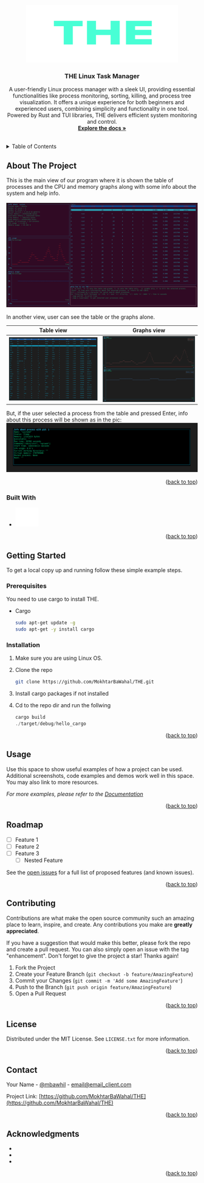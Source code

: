 <!-- Improved compatibility of back to top link: See: https://github.com/othneildrew/Best-README-Template/pull/73 -->
<a name="readme-top"></a>
<!--
*** Thanks for checking out the Best-README-Template. If you have a suggestion
*** that would make this better, please fork the repo and create a pull request
*** or simply open an issue with the tag "enhancement".
*** Don't forget to give the project a star!
*** Thanks again! Now go create something AMAZING! :D
-->



<!-- PROJECT SHIELDS -->
<!--
*** I'm using markdown "reference style" links for readability.
*** Reference links are enclosed in brackets [ ] instead of parentheses ( ).
*** See the bottom of this document for the declaration of the reference variables
*** for contributors-url, forks-url, etc. This is an optional, concise syntax you may use.
*** https://www.markdownguide.org/basic-syntax/#reference-style-links
-->




<!-- PROJECT LOGO -->
<br />
<div align="center">
  <a>
    <img src="images/logo.png" alt="Logo" width="400" height="150">
  </a>

<h3 align="center">THE Linux Task Manager</h3>

  <p align="center">
   A user-friendly Linux process manager with a sleek UI, providing essential functionalities like process monitoring, sorting, killing, and process tree visualization. It offers a unique experience for both beginners and experienced users, combining simplicity and functionality in one tool. Powered by Rust and TUI libraries, THE delivers efficient system monitoring and control.
    <br />
    <a href=""><strong>Explore the docs »</strong></a>
    <br />
    <br />
<!--     <a href="https://docs.google.com/document/d/18K7eTcpfHaQp7JcKcI5FmpmiFu3SScy7qODZuFaczyg/edit?usp=sharing">Technical Report</a> -->
  </p>
</div>



<!-- TABLE OF CONTENTS -->
<details>
  <summary>Table of Contents</summary>
  <ol>
    <li>
      <a href="#about-the-project">About The Project</a>
      <ul>
        <li><a href="#built-with">Built With</a></li>
      </ul>
    </li>
    <li>
      <a href="#getting-started">Getting Started</a>
      <ul>
        <li><a href="#prerequisites">Prerequisites</a></li>
        <li><a href="#installation">Installation</a></li>
      </ul>
    </li>
    <li><a href="#usage">Usage</a></li>
    <li><a href="#roadmap">Roadmap</a></li>
    <li><a href="#contributing">Contributing</a></li>
    <li><a href="#license">License</a></li>
    <li><a href="#contact">Contact</a></li>
    <li><a href="#acknowledgments">Acknowledgments</a></li>
  </ol>
</details>



<!-- ABOUT THE PROJECT -->
## About The Project
This is the main view of our program where it is shown the table of processes and the CPU and memory graphs along with some info about the system and help info. 
<br/>
<br/>
![Alt text](https://github.com/MokhtarBaWahal/THE/blob/57e0bca0112b7f0f490dd90a129c7665939277b4/images/main.png)

In another view, user can see the table or the graphs alone. 

| Table  view                            | Graphs view                            |
| ----------------------------------- | ----------------------------------- |
| ![Table](https://github.com/MokhtarBaWahal/THE/blob/319fcc775b323dcb868868ac5ed31c27ad9b0715/images/THE2.png) | ![graph](https://github.com/MokhtarBaWahal/THE/blob/319fcc775b323dcb868868ac5ed31c27ad9b0715/images/THE3.png) |

But, if the user selected a process from the table and pressed Enter, info about this process will be shown as in the pic:
![one](https://github.com/MokhtarBaWahal/THE/blob/319fcc775b323dcb868868ac5ed31c27ad9b0715/images/THE4.png)

<p align="right">(<a href="#readme-top">back to top</a>)</p>



### Built With

* <img src="images/NicePng_rust-png_348422.png"  width="60" height="50">


<p align="right">(<a href="#readme-top">back to top</a>)</p>



<!-- GETTING STARTED -->
## Getting Started

To get a local copy up and running follow these simple example steps.

### Prerequisites

You need to use cargo to install THE.
* Cargo 
  ```sh
  sudo apt-get update -g
  sudo apt-get -y install cargo
  ```

### Installation

1. Make sure you are using Linux OS. 
2. Clone the repo
   ```sh
   git clone https://github.com/MokhtarBaWahal/THE.git
   ```
3. Install cargo packages if not installed

4. Cd to the repo dir and run the follwing
   ```js
   cargo build
   ./target/debug/hello_cargo
   ```

<p align="right">(<a href="#readme-top">back to top</a>)</p>



<!-- USAGE EXAMPLES -->
## Usage

Use this space to show useful examples of how a project can be used. Additional screenshots, code examples and demos work well in this space. You may also link to more resources.

_For more examples, please refer to the [Documentation](https://example.com)_

<p align="right">(<a href="#readme-top">back to top</a>)</p>



<!-- ROADMAP -->
## Roadmap

- [ ] Feature 1
- [ ] Feature 2
- [ ] Feature 3
    - [ ] Nested Feature

See the [open issues](https://github.com/MokhtarBaWahal/THE/issues) for a full list of proposed features (and known issues).

<p align="right">(<a href="#readme-top">back to top</a>)</p>



<!-- CONTRIBUTING -->
## Contributing

Contributions are what make the open source community such an amazing place to learn, inspire, and create. Any contributions you make are **greatly appreciated**.

If you have a suggestion that would make this better, please fork the repo and create a pull request. You can also simply open an issue with the tag "enhancement".
Don't forget to give the project a star! Thanks again!

1. Fork the Project
2. Create your Feature Branch (`git checkout -b feature/AmazingFeature`)
3. Commit your Changes (`git commit -m 'Add some AmazingFeature'`)
4. Push to the Branch (`git push origin feature/AmazingFeature`)
5. Open a Pull Request

<p align="right">(<a href="#readme-top">back to top</a>)</p>



<!-- LICENSE -->
## License

Distributed under the MIT License. See `LICENSE.txt` for more information.

<p align="right">(<a href="#readme-top">back to top</a>)</p>



<!-- CONTACT -->
## Contact

Your Name - [@mbawhil](https://twitter.com/mbawhil) - email@email_client.com

Project Link: [https://github.com/MokhtarBaWahal/THE](https://github.com/MokhtarBaWahal/THE)

<p align="right">(<a href="#readme-top">back to top</a>)</p>



<!-- ACKNOWLEDGMENTS -->
## Acknowledgments

* []()
* []()
* []()

<p align="right">(<a href="#readme-top">back to top</a>)</p>



<!-- MARKDOWN LINKS & IMAGES -->
<!-- https://www.markdownguide.org/basic-syntax/#reference-style-links -->
[contributors-shield]: https://img.shields.io/github/contributors/MokhtarBaWahal/THE.svg?style=for-the-badge
[contributors-url]: https://github.com/MokhtarBaWahal/THE/graphs/contributors
[forks-shield]: https://img.shields.io/github/forks/MokhtarBaWahal/THE.svg?style=for-the-badge
[forks-url]: https://github.com/MokhtarBaWahal/THE/network/members
[stars-shield]: https://img.shields.io/github/stars/MokhtarBaWahal/THE.svg?style=for-the-badge
[stars-url]: https://github.com/MokhtarBaWahal/THE/stargazers
[issues-shield]: https://img.shields.io/github/issues/MokhtarBaWahal/THE.svg?style=for-the-badge
[issues-url]: https://github.com/MokhtarBaWahal/THE/issues
[license-shield]: https://img.shields.io/github/license/MokhtarBaWahal/THE.svg?style=for-the-badge
[license-url]: https://github.com/MokhtarBaWahal/THE/blob/master/LICENSE.txt
[linkedin-shield]: https://img.shields.io/badge/-LinkedIn-black.svg?style=for-the-badge&logo=linkedin&colorB=555
[linkedin-url]: https://linkedin.com/in/mokhtar-ba-wahal-3b55281a1
[product-screenshot]: images/screenshot.png
[Next.js]: https://img.shields.io/badge/next.js-000000?style=for-the-badge&logo=nextdotjs&logoColor=white
[Next-url]: https://nextjs.org/
[React.js]: https://img.shields.io/badge/React-20232A?style=for-the-badge&logo=react&logoColor=61DAFB
[React-url]: https://reactjs.org/
[Vue.js]: https://img.shields.io/badge/Vue.js-35495E?style=for-the-badge&logo=vuedotjs&logoColor=4FC08D
[Vue-url]: https://vuejs.org/
[Angular.io]: https://img.shields.io/badge/Angular-DD0031?style=for-the-badge&logo=angular&logoColor=white
[Angular-url]: https://angular.io/
[Svelte.dev]: https://img.shields.io/badge/Svelte-4A4A55?style=for-the-badge&logo=svelte&logoColor=FF3E00
[Svelte-url]: https://svelte.dev/
[Laravel.com]: https://img.shields.io/badge/Laravel-FF2D20?style=for-the-badge&logo=laravel&logoColor=white
[Laravel-url]: https://laravel.com
[Bootstrap.com]: https://img.shields.io/badge/Bootstrap-563D7C?style=for-the-badge&logo=bootstrap&logoColor=white
[Bootstrap-url]: https://getbootstrap.com
[JQuery.com]: https://img.shields.io/badge/jQuery-0769AD?style=for-the-badge&logo=jquery&logoColor=white
[JQuery-url]: https://jquery.com 
